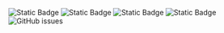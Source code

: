 ![Static Badge](https://img.shields.io/badge/blacklists-60-000000) ![Static Badge](https://img.shields.io/badge/blacklisted-2823483-cc0000) ![Static Badge](https://img.shields.io/badge/whitelisted-2243-00CC00) ![Static Badge](https://img.shields.io/badge/streaming_blacklist-28107-000000) ![GitHub issues](https://img.shields.io/github/issues/fabriziosalmi/blacklists)

